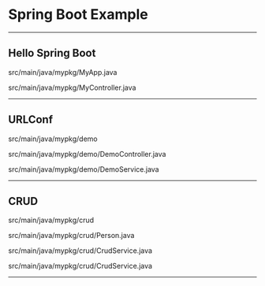 # Spring Boot Example


---

## Hello Spring Boot

src/main/java/mypkg/MyApp.java

src/main/java/mypkg/MyController.java


---

## URLConf

src/main/java/mypkg/demo

src/main/java/mypkg/demo/DemoController.java

src/main/java/mypkg/demo/DemoService.java


---

## CRUD

src/main/java/mypkg/crud

src/main/java/mypkg/crud/Person.java

src/main/java/mypkg/crud/CrudService.java

src/main/java/mypkg/crud/CrudService.java


---
